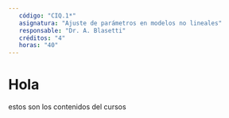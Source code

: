 ```yaml
---
   código: "CIQ.1*"
   asignatura: "Ajuste de parámetros en modelos no lineales"
   responsable: "Dr. A. Blasetti"
   créditos: "4"
   horas: "40"
---
```

# Hola
estos son los contenidos del cursos

<!--stackedit_data:
eyJoaXN0b3J5IjpbNjU1NTE2MjYxXX0=
-->